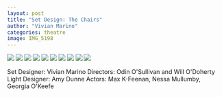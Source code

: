 ```yaml
---
layout: post
title: "Set Design: The Chairs"
author: "Vivian Marino"
categories: theatre
image: IMG_5198
---
```


![](./assets/img/the_chairs/IMG_5186.jpg)
![](./assets/img/the_chairs/IMG_5187.jpg)
![](./assets/img/the_chairs/IMG_5188.jpg)
![](./assets/img/the_chairs/IMG_5189.jpg)
![](./assets/img/the_chairs/IMG_5190.jpg)
![](./assets/img/the_chairs/IMG_5192.jpg)
![](./assets/img/the_chairs/IMG_5193.jpg)
![](./assets/img/the_chairs/IMG_5196.jpg)
![](./assets/img/the_chairs/IMG_5197.jpg)
![](./assets/img/the_chairs/IMG_5198.jpg)

Set Designer: Vivian Marino
Directors: Odin O'Sullivan and Will O'Doherty
Light Designer: Amy Dunne
Actors: Max K-Feenan, Nessa Mullumby, Georgia O'Keefe
